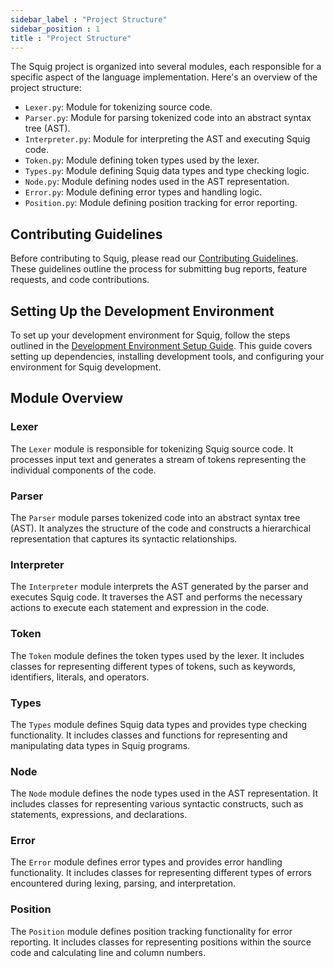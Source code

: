 ```yaml
---
sidebar_label : "Project Structure"
sidebar_position : 1
title : "Project Structure"
---
```


The Squig project is organized into several modules, each responsible for a specific aspect of the language implementation. Here's an overview of the project structure:

- `Lexer.py`: Module for tokenizing source code.
- `Parser.py`: Module for parsing tokenized code into an abstract syntax tree (AST).
- `Interpreter.py`: Module for interpreting the AST and executing Squig code.
- `Token.py`: Module defining token types used by the lexer.
- `Types.py`: Module defining Squig data types and type checking logic.
- `Node.py`: Module defining nodes used in the AST representation.
- `Error.py`: Module defining error types and handling logic.
- `Position.py`: Module defining position tracking for error reporting.

## Contributing Guidelines

Before contributing to Squig, please read our [Contributing Guidelines](#). These guidelines outline the process for submitting bug reports, feature requests, and code contributions.

## Setting Up the Development Environment

To set up your development environment for Squig, follow the steps outlined in the [Development Environment Setup Guide](#). This guide covers setting up dependencies, installing development tools, and configuring your environment for Squig development.

## Module Overview

### Lexer

The `Lexer` module is responsible for tokenizing Squig source code. It processes input text and generates a stream of tokens representing the individual components of the code.

### Parser

The `Parser` module parses tokenized code into an abstract syntax tree (AST). It analyzes the structure of the code and constructs a hierarchical representation that captures its syntactic relationships.

### Interpreter

The `Interpreter` module interprets the AST generated by the parser and executes Squig code. It traverses the AST and performs the necessary actions to execute each statement and expression in the code.

### Token

The `Token` module defines the token types used by the lexer. It includes classes for representing different types of tokens, such as keywords, identifiers, literals, and operators.

### Types

The `Types` module defines Squig data types and provides type checking functionality. It includes classes and functions for representing and manipulating data types in Squig programs.

### Node

The `Node` module defines the node types used in the AST representation. It includes classes for representing various syntactic constructs, such as statements, expressions, and declarations.

### Error

The `Error` module defines error types and provides error handling functionality. It includes classes for representing different types of errors encountered during lexing, parsing, and interpretation.

### Position

The `Position` module defines position tracking functionality for error reporting. It includes classes for representing positions within the source code and calculating line and column numbers.
